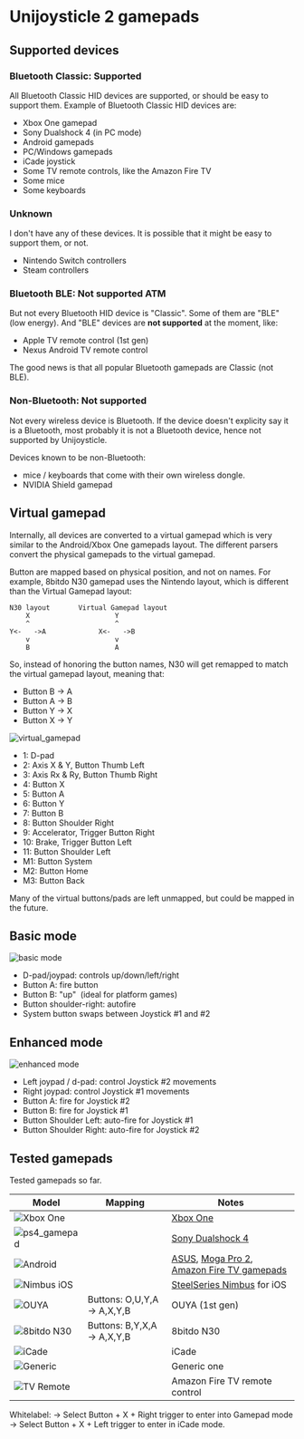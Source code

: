 # Unijoysticle 2 gamepads

## Supported devices

### Bluetooth Classic: Supported

All Bluetooth Classic HID devices are supported, or should be easy to support them.
Example of Bluetooth Classic HID devices are:

- Xbox One gamepad
- Sony Dualshock 4 (in PC mode)
- Android gamepads
- PC/Windows gamepads
- iCade joystick
- Some TV remote controls, like the Amazon Fire TV
- Some mice
- Some keyboards

### Unknown

I don't have any of these devices. It is possible that it might be easy to support them, or not.

- Nintendo Switch controllers
- Steam controllers

### Bluetooth BLE: Not supported ATM

But not every Bluetooth HID device is "Classic". Some of them are "BLE" (low energy).
And "BLE" devices are **not supported** at the moment, like:

- Apple TV remote control (1st gen)
- Nexus Android TV remote control

The good news is that all popular Bluetooth gamepads are Classic (not BLE).

### Non-Bluetooth: Not supported

Not every wireless device is Bluetooth. If the device doesn't explicity say
it is a Bluetooth, most probably it is not a Bluetooth device, hence not supported by Unijoysticle.

Devices known to be non-Bluetooth:

- mice / keyboards that come with their own wireless dongle.
- NVIDIA Shield gamepad

## Virtual gamepad

Internally, all devices are converted to a virtual gamepad which is very similar
to the Android/Xbox One gamepads layout. The different parsers convert the physical
gamepads to the virtual gamepad.

Button are mapped based on physical position, and not on names. For example, 8bitdo N30 gamepad
uses the Nintendo layout, which is different than the Virtual Gamepad layout:

```
N30 layout       Virtual Gamepad layout
    X                     Y
    ^                     ^
Y<-   ->A             X<-   ->B
    v                     v
    B                     A
 ```

 So, instead of honoring the button names, N30 will get remapped to match the
 virtual gamepad layout, meaning that:

- Button B -> A
- Button A -> B
- Button Y -> X
- Button X -> Y

![virtual_gamepad][1]

- 1: D-pad
- 2: Axis X & Y, Button Thumb Left
- 3: Axis Rx & Ry, Button Thumb Right
- 4: Button X
- 5: Button A
- 6: Button Y
- 7: Button B
- 8: Button Shoulder Right
- 9: Accelerator, Trigger Button Right
- 10: Brake, Trigger Button Left
- 11: Button Shoulder Left
- M1: Button System
- M2: Button Home
- M3: Button Back

Many of the virtual buttons/pads are left unmapped, but could be mapped in the future.

## Basic mode

![basic mode][2]

- D-pad/joypad: controls up/down/left/right
- Button A: fire button
- Button B: "up"  (ideal for platform games)
- Button shoulder-right: autofire
- System button swaps between Joystick #1 and #2

## Enhanced mode

![enhanced mode][3]

- Left joypad / d-pad: control Joystick #2 movements
- Right joypad: control Joystick #1 movements
- Button A: fire for Joystick #2
- Button B: fire for Joystick #1
- Button Shoulder Left: auto-fire for Joystick #1
- Button Shoulder Right: auto-fire for Joystick #2

## Tested gamepads

Tested gamepads so far.

| Model             | Mapping                     | Notes                                                       |
| ----------------- | --------------------------- | ----------------------------------------------------------- |
| ![Xbox One][4]    |                             | [Xbox One][13]                                              |
| ![ps4_gamepad][5] |                             | [Sony Dualshock 4][14]                                      |
| ![Android][6]     |                             | [ASUS][15], [Moga Pro 2][16], [Amazon Fire TV gamepads][17] |
| ![Nimbus iOS][7]  |                             | [SteelSeries Nimbus][18] for iOS                            |
| ![OUYA][8]        | Buttons: O,U,Y,A -> A,X,Y,B | OUYA (1st gen)                                              |
| ![8bitdo N30][9]  | Buttons: B,Y,X,A -> A,X,Y,B | 8bitdo N30                                                  |
| ![iCade][10]      |                             | iCade                                                       |
| ![Generic][11]    |                             | Generic one                                                 |
| ![TV Remote][12]  |                             | Amazon Fire TV remote control                               |

Whitelabel:
  -> Select Button + X + Right trigger to enter into Gamepad mode
  -> Select Button + X + Left trigger to enter in iCade mode.


[1]: https://lh3.googleusercontent.com/sfRd1qSHaxe4he4lt63Xjsr_ejmrthB00bPpIj4CwuUOyzKy3otIrdsPqhy_Y0U78Ibcw5bssuUOgKxNsvhvq6AQGlmigtj2tWA67HQHEaDU4tEmq850Z47rwRW9EzAhFGi6XrgUhUI=-no
[2]: https://lh3.googleusercontent.com/hkoAJbbtSpY53cpU-FO76QjTOPwuwWgDiKhQuNdbWnSwiozcqUloeOHuPclvunSC3vjH55n8Og-_cZO2ZTq6BhEbKOc0gb3qmASyLMC7BfAbTBNXjrV2LxzJu8-q0cDMexzOYlD4QE8=-no
[3]: https://lh3.googleusercontent.com/89CUlpgxrnDJ8b5hXdvHCi-X7d-2a6r6qP5vJbnFJWAHObfCsYy7Flq7pYpwrv-qXy-dT_-Jk02tgWQpgwnedKrC5STNhpl_Xd2OtJ8lgP3PnEvKDIiumTB_PZHdg5qCxsEZLc5-dWU=-no
[4]:  https://lh3.googleusercontent.com/YmONc-MhVZhnE8HVRgzH7FKSpT_29MLeIF70U5AfrcBuCtuNJ2Ln5xkmSpNqO0myrFpnDLbFvR2TRTRu0xcqvP3cLNaq1BBpruEAn-Z7vBbwzNtaXx7eQaLLF7aa8tt2Wa0IcYxeD08=-no
[5]: https://lh3.googleusercontent.com/_0sAxKXbSkk4g8rWJzTNxAirz2hD632jW4TGjGVOwjoac8sD4AfiN9PA1HdGWhm_ujcVygDlEG-LENPemF7IyFhqVsHgVHfCMVeFVjBbeDl-fUUjdMbRYAE8FiKdyWM_UBNUNmVy9Ro=-no
[6]: https://lh3.googleusercontent.com/S3H1pEGYGT5aVTwF3ySWHF7vqbonDYR0UxOLJBxFe5At6Q4AP_4TQUCaNOiEXD22U4H3C0lVP1E3m26H3QM4rIbgp1wysbQoSt1NpD61snlWES5N5zGUgx20c2sfFCKZL4w_Gl66Y1s=-no
[7]: https://lh3.googleusercontent.com/QeK4QebBIw4O-vWuyc-oxTGT_eST6BZ_2y6R9X5cuXPsQVQgZRdm5JEYs982dDKkYDs7AqCIGZyCQBRPJgLJ3ZxNqt_7KYMl9uKkWtmR0P89VbYgC4cMtkEFob2ihA8J6UxGHQ_4Tw0=-no
[8]: https://lh3.googleusercontent.com/FtbQLbt1QrzU59TTPQHIEarGZItlPik0bGWo40iDu0rnMwddCEwKMcy8LAe_fqzklaSKfMbt3-EvFJI4Vcoz3gSPTgC9MnTog3MyGfNWMc0Wq2Idq1kzjPOpRIS5OXeSqSSmIfGa5-w=-no
[9]: https://lh3.googleusercontent.com/2JN1IhyPhxFRTm-dUazcOq-iXm7p_F6xDZIP5hn5EEj5QZxxW4h1u7smPhRT-4uEu6DVf8sbRlsr8Io2cMbU6HGLMk7amKMCT6Q0k8wZwXL8sl86WuWVUoBundZH78k9wHTE3qOX4bQ=-no
[10]: https://lh3.googleusercontent.com/owslbSElM2BJL5M9h3hqksaCJhjAGf7DyfEwRFxxqjdG3Y73D5V9ScI0zVNokmSJMO6jrHMuX7j437kB-ER7kCAzc8GPX4ir9MPEVdypuxMneoIuzp3yAY8DqvkItbSZY0hlaAUMPn8=-no
[11]: https://lh3.googleusercontent.com/JG0sQGQ4lmFIITl_nincUDdPi-mlYPol-RSQrnoxsYZf1_cc16A4WMod_ttuLJoIQigvcZ_ZF6NiA7p54bBQP-Eu52b28mbjfVCwsMjuu_LCQB9Lj0k9e5UkW_PkRM12IB0HrW8ah0k=-no
[12]: https://lh3.googleusercontent.com/qnSdv7NM5et0vDhMQsRp7oMniqcjYxGKN9QJY0_gRWT6NXFrdWBf94JKNvP77abBZoykaSQOJBtXUnGW-Z1yF-MWn3q3t2Nt_TUVVV7a2HsPFjRc_DIuLh8tPiQNsEZSWDsb0z6Ys3k=-no
[13]: https://www.xbox.com/en-US/xbox-one/accessories/controllers/xbox-wireless-controller
[14]: https://www.playstation.com/en-us/explore/accessories/gaming-controllers/dualshock-4/
[15]: https://www.asus.com/us/Home-Entertainment/Gamepad-TV500BG/
[16]: https://www.amazon.com/PowerA-MOGA-Pro-Power-Electronic-Games/dp/B00FB5RBJM?th=1
[17]: http://www.gamingonfire.com/2014-amazon-fire-gaming-controller-1st-gen/
[18]: https://steelseries.com/gaming-controllers/nimbus
